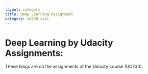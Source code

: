 ```yaml
---
layout: category
title: Deep Learning Assignment
category: ud730-assi
---
```


# Deep Learning by Udacity Assignments:
These blogs are on the assignments of the Udacity course (UD730).
